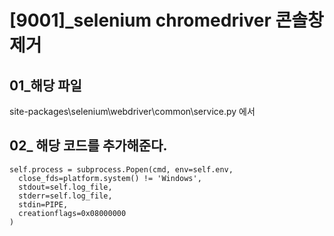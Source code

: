 # [9001]_selenium chromedriver 콘솔창 제거

## 01_해당 파일

site-packages\selenium\webdriver\common\service.py 에서

## 02_ 해당 코드를 추가해준다.
```
self.process = subprocess.Popen(cmd, env=self.env,
  close_fds=platform.system() != 'Windows',
  stdout=self.log_file,
  stderr=self.log_file,
  stdin=PIPE,
  creationflags=0x08000000
)
```


